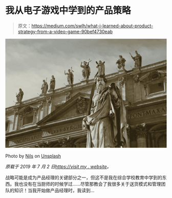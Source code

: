# 我从电子游戏中学到的产品策略

> 原文：<https://medium.com/swlh/what-i-learned-about-product-strategy-from-a-video-game-90bef4730eab>

![](img/902b953c98951500617023238eb5ef6c.png)

Photo by [Nils](https://unsplash.com/@nilshuber?utm_source=unsplash&utm_medium=referral&utm_content=creditCopyText) on [Unsplash](https://unsplash.com/?utm_source=unsplash&utm_medium=referral&utm_content=creditCopyText)

*原载于 2019 年 7 月 2 日*[*https://visit my . website*](https://visitmy.website/2019/07/02/product-strategy-video-games/)*。*

战略可能是成为产品经理的关键部分之一，但这不是我在综合学校教育中学到的东西。我也没有在当厨师的时候学过……尽管那教会了我很多关于送货模式和管理团队的知识！当我开始做产品经理时，我读到…